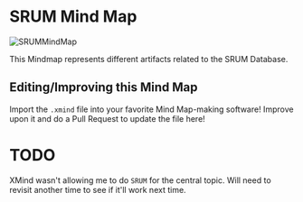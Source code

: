 # SRUM Mind Map

![SRUMMindMap](./SRUM/SRUM%20(System%20Resource%20Usage%20Monitor).png)

This Mindmap represents different artifacts related to the SRUM Database.

## Editing/Improving this Mind Map

Import the `.xmind` file into your favorite Mind Map-making software! Improve upon it and do a Pull Request to update the file here!

# TODO

XMind wasn't allowing me to do `SRUM` for the central topic. Will need to revisit another time to see if it'll work next time.
